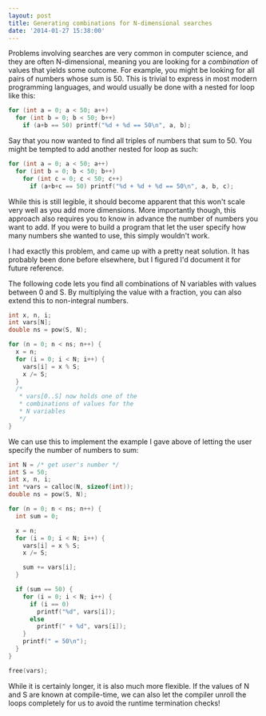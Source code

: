 ```yaml
---
layout: post
title: Generating combinations for N-dimensional searches
date: '2014-01-27 15:38:00'
---
```


Problems involving searches are very common in computer science, and they are often N-dimensional, meaning you are looking for a *combination* of values that yields some outcome. For example, you might be looking for all pairs of numbers whose sum is 50. This is trivial to express in most modern programming languages, and would usually be done with a nested for loop like this:

```c
for (int a = 0; a < 50; a++)
  for (int b = 0; b < 50; b++)
    if (a+b == 50) printf("%d + %d == 50\n", a, b);
```

Say that you now wanted to find all triples of numbers that sum to 50. You might be tempted to add another nested for loop as such:

```c
for (int a = 0; a < 50; a++)
  for (int b = 0; b < 50; b++)
    for (int c = 0; c < 50; c++)
      if (a+b+c == 50) printf("%d + %d + %d == 50\n", a, b, c);
```

While this is still legible, it should become apparent that this won't scale very well as you add more dimensions. More importantly though, this approach also requires you to know in advance the number of numbers you want to add. If you were to build a program that let the user specify how many numbers she wanted to use, this simply wouldn't work.

I had exactly this problem, and came up with a pretty neat solution. It has probably been done before elsewhere, but I figured I'd document it for future reference.

The following code lets you find all combinations of N variables with values between 0 and S. By multiplying the value with a fraction, you can also extend this to non-integral numbers.

```c
int x, n, i;
int vars[N];
double ns = pow(S, N);

for (n = 0; n < ns; n++) {
  x = n;
  for (i = 0; i < N; i++) {
    vars[i] = x % S;
    x /= S;
  }
  /*
   * vars[0..S] now holds one of the
   * combinations of values for the
   * N variables
   */
}
```

We can use this to implement the example I gave above of letting the user specify the number of numbers to sum:

```c
int N = /* get user's number */
int S = 50;
int x, n, i;
int *vars = calloc(N, sizeof(int));
double ns = pow(S, N);

for (n = 0; n < ns; n++) {
  int sum = 0;

  x = n;
  for (i = 0; i < N; i++) {
    vars[i] = x % S;
    x /= S;

    sum += vars[i];
  }

  if (sum == 50) {
    for (i = 0; i < N; i++) {
      if (i == 0)
        printf("%d", vars[i]);
      else
        printf(" + %d", vars[i]);
    }
    printf(" = 50\n");
  }
}

free(vars);
```

While it is certainly longer, it is also much more flexible. If the values of N and S are known at compile-time, we can also let the compiler unroll the loops completely for us to avoid the runtime termination checks!